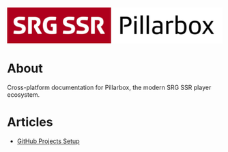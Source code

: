 <!-- markdownlint-disable-next-line MD041 -->
[![Pillarbox logo](README-images/logo.jpg)](https://github.com/SRGSSR/pillarbox-documentation)

# About

Cross-platform documentation for Pillarbox, the modern SRG SSR player ecosystem.

# Articles

- [GitHub Projects Setup](GITHUB_PROJECTS_SETUP.md)
